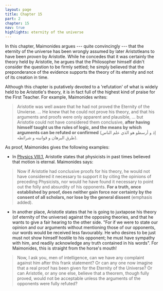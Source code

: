 ```yaml
---
layout: page
title: Chapter 15
part: 2
chapter: 15
nav: true
highlights: eternity of the universe
---
```


In this chapter, Maimonides argues --- quite convincingly --- that the eternity of the universe has been wrongly assumed by later Aristotleans to have been _proven_ by Aristotle. While he concedes that it was certainly the theory held by Aristotle, he argues that the Philosopher himself didn't consider the question to be firmly settled; he simply believed that the preponderance of the evidence supports the theory of its eternity and not of its creation in time.

Although this chapter is putatively devoted to a 'refutation' of what is widely held to be Aristotle's theory, it is in fact full of the highest kind of praise for the First Teacher. For example, Maimonides writes:
> Aristotle was well aware that he had not proved the Eternity of the Unvierse. ... He knew that he could not prove his theory, and that his arguments and proofs were only apparent and plausible, ... but Aristotle could not have considered them conclusive, **after having himself taught us the rules of logic, and the means by which arguments can be refuted or confirmed** (إذ و أرسطو هو الذي علم الناس طرق البرهان و قوانينه و شرائطه).

As proof, Maimonides gives the following examples:
- In [Physics VIII.1](http://classics.mit.edu/Aristotle/physics.8.viii.html), Aristotle states that physicists in past times believed that motion is eternal. Maimonides says:
> Now if Aristotle had conclusive proofs for his theory, he would not have considered it necessary to support it by citing the opinions of preceding Physicists, nor would he have found it necessary to point out the folly and absurdity of his opponents. **For a truth, once established by proof, does neither gain force nor certainty by the consent of all scholars, nor lose by the general dissent** (emphasis added).

- In another place, Aristotle states that he is going to juxtapose his theory (of eternity of the universe) against the opposing theories, and that he wants to give a fair hearing to the other side. "For if we were to state our opinion and our arguments without mentioning those of our opponents, our words would be received less favourably. He who desires to be just must not show himself hostile to his opponent; he must have sympathy with him, and readily acknowledge any truth contained in his words". For Maimonides, this is straight from the horse's mouth!
>  Now, I ask you, men of intelligence, can we have any complaint against him after this frank statement? Or can any one now imagine that a real proof has been given for the Eternity of the Universe? Or can Aristotle, or any one else, believe that a theorem, though fully proved, would not be acceptable unless the arguments of the opponents were fully refuted?
